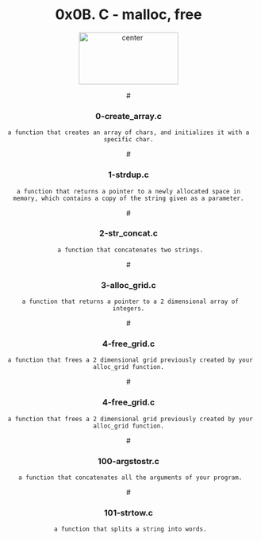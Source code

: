 <div align="center">
<h1 align="center">0x0B. C - malloc, free</h1>

<p align="center">
<img src="https://assets.imaginablefutures.com/media/images/ALX_Logo.max-200x150.png" alt="center" style="width:200px; height:105px"/>
</p>

#<h3 align="center">0-create_array.c</h3>

 `a function that creates an array of chars, and initializes it with a specific char.`

#<h3 align="center">1-strdup.c</h3>

 `a function that returns a pointer to a newly allocated space in memory, which contains a copy of the string given as a parameter.`

#<h3 align="center">2-str_concat.c</h3>

 ` a function that concatenates two strings.`

#<h3 align="center">3-alloc_grid.c</h3>

 ` a function that returns a pointer to a 2 dimensional array of integers.`

#<h3 align="center">4-free_grid.c</h3>

 ` a function that frees a 2 dimensional grid previously created by your alloc_grid function.`

#<h3 align="center">4-free_grid.c</h3>

 ` a function that frees a 2 dimensional grid previously created by your alloc_grid function.`

#<h3 align="center">100-argstostr.c</h3>

 ` a function that concatenates all the arguments of your program.`

#<h3 align="center">101-strtow.c</h3>

 ` a function that splits a string into words.`

